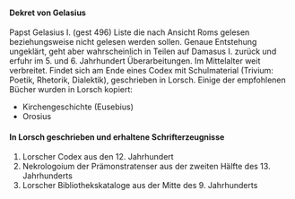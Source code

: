 #### Dekret von Gelasius
Papst Gelasius I. (gest 496)
Liste die nach Ansicht Roms gelesen beziehungsweise nicht gelesen werden sollen.
Genaue Entstehung ungeklärt, geht aber wahrscheinlich in Teilen auf Damasus I. zurück und erfuhr im 5. und 6. Jahrhundert Überarbeitungen.
Im Mittelalter weit verbreitet.
Findet sich am Ende eines Codex mit Schulmaterial (Trivium: Poetik, Rhetorik, Dialektik), geschrieben in Lorsch.
Einige der empfohlenen Bücher wurden in Lorsch kopiert:
- Kirchengeschichte (Eusebius)
- Orosius

#### In Lorsch geschrieben und erhaltene Schrifterzeugnisse
1. Lorscher Codex aus den 12. Jahrhundert
2. Nekrologoium der Prämonstratenser aus der zweiten Hälfte des 13. Jahrhunderts
3. Lorscher Bibliothekskataloge aus der Mitte des 9. Jahrhunderts

